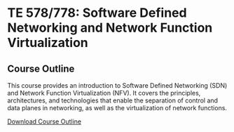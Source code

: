 # TE 578/778: Software Defined Networking and Network Function Virtualization

## Course Outline

This course provides an introduction to Software Defined Networking (SDN) and Network Function Virtualization (NFV). It covers the principles, architectures, and technologies that enable the separation of control and data planes in networking, as well as the virtualization of network functions.

<a href="./course-outline/TE578_Course_Outline.pdf">Download Course Outline</a>
